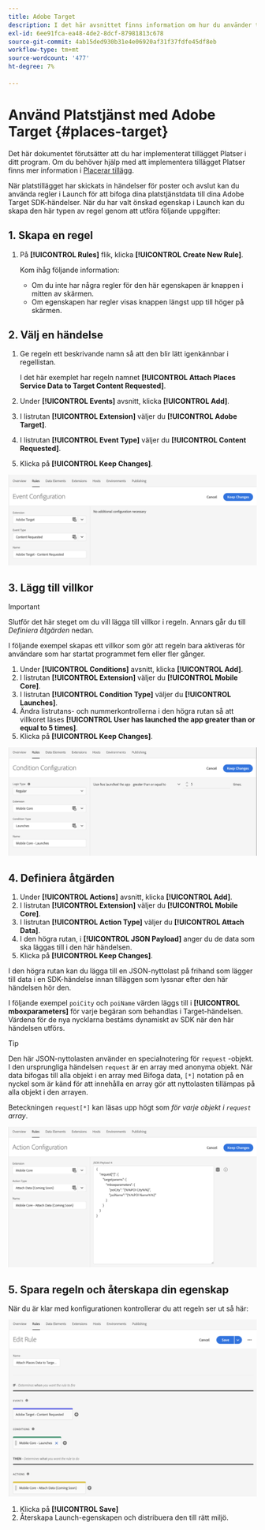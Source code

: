 ```yaml
---
title: Adobe Target
description: I det här avsnittet finns information om hur du använder tjänsten Platser med Adobe Target.
exl-id: 6ee91fca-ea48-4de2-8dcf-87981813c678
source-git-commit: 4ab15ded930b31e4e06920af31f37fdfe45df8eb
workflow-type: tm+mt
source-wordcount: '477'
ht-degree: 7%

---
```


# Använd Platstjänst med Adobe Target {#places-target}

Det här dokumentet förutsätter att du har implementerat tillägget Platser i ditt program. Om du behöver hjälp med att implementera tillägget Platser finns mer information i [Placerar tillägg](/help/places-ext-aep-sdks/places-extension/places-extension.md).

När platstillägget har skickats in händelser för poster och avslut kan du använda regler i Launch för att bifoga dina platstjänstdata till dina Adobe Target SDK-händelser. När du har valt önskad egenskap i Launch kan du skapa den här typen av regel genom att utföra följande uppgifter:

## 1. Skapa en regel

1. På **[!UICONTROL Rules]** flik, klicka **[!UICONTROL Create New Rule]**.

   Kom ihåg följande information:

   * Om du inte har några regler för den här egenskapen är knappen i mitten av skärmen.
   * Om egenskapen har regler visas knappen längst upp till höger på skärmen.

## 2. Välj en händelse

1. Ge regeln ett beskrivande namn så att den blir lätt igenkännbar i regellistan.

   I det här exemplet har regeln namnet **[!UICONTROL Attach Places Service Data to Target Content Requested]**.

1. Under **[!UICONTROL Events]** avsnitt, klicka **[!UICONTROL Add]**.
1. I listrutan **[!UICONTROL Extension]** väljer du **[!UICONTROL Adobe Target]**.
1. I listrutan **[!UICONTROL Event Type]** väljer du **[!UICONTROL Content Requested]**.
1. Klicka på **[!UICONTROL Keep Changes]**.

![lägg till en händelse](/help/assets/ad-setEvent_target.png)

## 3. Lägg till villkor

>[!IMPORTANT]
>
>Slutför det här steget om du vill lägga till villkor i regeln. Annars går du till *Definiera åtgärden* nedan.

I följande exempel skapas ett villkor som gör att regeln bara aktiveras för användare som har startat programmet fem eller fler gånger.

1. Under **[!UICONTROL Conditions]** avsnitt, klicka **[!UICONTROL Add]**.
1. I listrutan **[!UICONTROL Extension]** väljer du **[!UICONTROL Mobile Core]**.
1. I listrutan **[!UICONTROL Condition Type]** väljer du **[!UICONTROL Launches]**.
1. Ändra listrutans- och nummerkontrollerna i den högra rutan så att villkoret läses **[!UICONTROL User has launched the app greater than or equal to 5 times]**.
1. Klicka på **[!UICONTROL Keep Changes]**.

![lägg till ett villkor](/help/assets/ad-setCondition_target.png)

## 4. Definiera åtgärden

1. Under **[!UICONTROL Actions]** avsnitt, klicka **[!UICONTROL Add]**.
1. I listrutan **[!UICONTROL Extension]** väljer du **[!UICONTROL Mobile Core]**.
1. I listrutan **[!UICONTROL Action Type]** väljer du **[!UICONTROL Attach Data]**.
1. I den högra rutan, i **[!UICONTROL JSON Payload]** anger du de data som ska läggas till i den här händelsen.
1. Klicka på **[!UICONTROL Keep Changes]**.

I den högra rutan kan du lägga till en JSON-nyttolast på frihand som lägger till data i en SDK-händelse innan tilläggen som lyssnar efter den här händelsen hör den.

I följande exempel `poiCity` och `poiName` värden läggs till i **[!UICONTROL mboxparameters]** för varje begäran som behandlas i Target-händelsen. Värdena för de nya nycklarna bestäms dynamiskt av SDK när den här händelsen utförs.

>[!TIP]
>
>Den här JSON-nyttolasten använder en specialnotering för `request` -objekt. I den ursprungliga händelsen `request` är en array med anonyma objekt. När data bifogas till alla objekt i en array med Bifoga data, `[*]` notation på en nyckel som är känd för att innehålla en array gör att nyttolasten tillämpas på alla objekt i den arrayen.
>
>Beteckningen `request[*]` kan läsas upp högt som _för varje objekt i `request` array_.

![definiera åtgärden](/help/assets/ad-setAction-target.png)

## 5. Spara regeln och återskapa din egenskap

När du är klar med konfigurationen kontrollerar du att regeln ser ut så här:

![slutförd regel](/help/assets/ad-ruleComplete-target.png)

1. Klicka på **[!UICONTROL Save]**
1. Återskapa Launch-egenskapen och distribuera den till rätt miljö.
